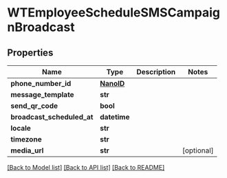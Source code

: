 # WTEmployeeScheduleSMSCampaignBroadcast


## Properties
Name | Type | Description | Notes
------------ | ------------- | ------------- | -------------
**phone_number_id** | [**NanoID**](NanoID.md) |  | 
**message_template** | **str** |  | 
**send_qr_code** | **bool** |  | 
**broadcast_scheduled_at** | **datetime** |  | 
**locale** | **str** |  | 
**timezone** | **str** |  | 
**media_url** | **str** |  | [optional] 

[[Back to Model list]](../README.md#documentation-for-models) [[Back to API list]](../README.md#documentation-for-api-endpoints) [[Back to README]](../README.md)


